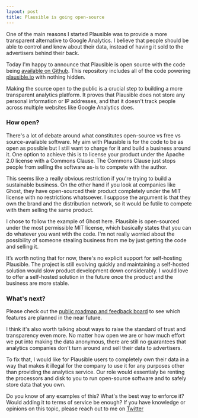 ```yaml
---
layout: post
title: Plausible is going open-source
---
```


One of the main reasons I started Plausible was to provide a more transparent alternative to Google Analytics.
I believe that people should be able to control and know about their data, instead of having it sold to the
advertisers behind their back.

Today I'm happy to announce that Plausible is open source with the code being [available on Github](https://github.com/plausible-insights/plausible).
This repository includes all of the code powering [plausible.io](https://plausible.io) with nothing hidden.

Making the source open to the public is a crucial step to building a more transparent analytics platform. It proves that Plausible
does not store any personal information or IP addresses, and that it doesn't track people across multiple websites
like Google Analytics does.

### How open?

There's a lot of debate around what constitutes open-source vs free vs source-available software.
My aim with Plausible is for the code to be as open as possible but I still want to charge for it and build a business around it.
One option to achieve this is to license your product under the Apache 2.0 license with a Commons Clause. The Commons
Clause just stops people from selling the software as-is to compete with the author.

This seems like a really obvious restriction if you're trying to build a sustainable business. On the other hand if you look
at companies like Ghost, they have open-sourced their product completely under the MIT license with no restrictions whatsoever.
I suppose the argument is that they own the brand and the distribution network, so it would be futile to compete with them selling
the same product.

I chose to follow the example of Ghost here. Plausible is open-sourced under the most permissible MIT license, which basically
states that you can do whatever you want with the code. I'm not really worried about the possibility of someone stealing business
from me by just getting the code and selling it.

It’s worth noting that for now, there's no explicit support for self-hosting Plausible. The project is still evolving quickly
and maintaining a self-hosted solution would slow product development down considerably. I would love to offer a self-hosted solution
in the future once the product and the business are more stable.

### What's next?

Please check out the [public roadmap and feedback board](https://feedback.plausible.io/roadmap) to see which features
are planned in the near future.

I think it's also worth talking about ways to raise the standard of trust and transparency
even more. No matter how open we are or how much effort we put into making the data anonymous,
there are still no guarantees that analytics companies don't turn around and sell their data to advertisers.

To fix that, I would like for Plausible users to completely
own their data in a way that makes it illegal for the company to use it for any purposes other than providing the analytics
service. Our role would essentialy be renting the processors and disk to you to run open-source software and to safely store data
that you own.

Do you know of any examples of this? What's the best way to enforce it? Would adding it to terms of service be enough? If you have knowledge or opinions on this topic, please reach out to me on [Twitter](https://twitter.com/ukutaht)

